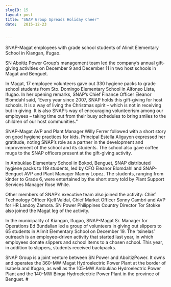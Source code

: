 ```yaml
---
slugID: 15
layout: post
title: "SNAP Group Spreads Holiday Cheer"
date:   2015-12-23 


---
```

SNAP-Magat employees with grade school students of Alimit Elementary School in Kiangan, Ifugao.


SN Aboitiz Power Group’s management team led the company’s annual gift-giving activities on December 9 and December 11 in two host schools in Magat and Benguet.


In Magat, 17 employee volunteers gave out 330 hygiene packs to grade school students from Sto. Domingo Elementary School in Alfonso Lista, Ifugao. In her opening remarks, SNAP’s Chief Finance Officer Eleanor Blomdahl said, “Every year since 2007, SNAP holds this gift-giving for host schools. It is a way of living the Christmas spirit – which is not in receiving but in giving. It is also SNAP’s way of encouraging volunteerism among our employees – taking time out from their busy schedules to bring smiles to the children of our host communities.” 


SNAP-Magat AVP and Plant Manager Willy Ferrer followed with a short story on good hygiene practices for kids. Principal Estella Aliguyon expressed her gratitude, noting SNAP’s role as a partner in the development and improvement of the school and its students. The school also gave coffee mugs to the SNAP officers present at the gift-giving activity.


In Ambuklao Elementary School in Bokod, Benguet, SNAP distributed hygiene packs to 119 students, led by CFO Eleanor Blomdahl and SNAP-Benguet AVP and Plant Manager Manny Lopez. The students, ranging from kinder to Grade 6, were entertained by the short story told by Plant Support Services Manager Rose White. 


Other members of SNAP’s executive team also joined the activity: Chief Technology Officer Kjell Valdal, Chief Market Officer Sonny Cambri and AVP for HR Landoy Zamora. SN Power Philippines Country Director Tor Stokke also joined the Magat leg of the activity. 


In the municipality of Kiangan, Ifugao, SNAP-Magat Sr. Manager for Operations Ed Bundalian led a group of volunteers in giving out slippers to 65 students in Alimit Elementary School on December 19. The ‘tsinelas’ outreach is an employee-driven activity that started last year, in which employees donate slippers and school items to a chosen school. This year, in addition to slippers, students received backpacks. 


SNAP Group is a joint venture between SN Power and AboitizPower. It owns and operates the 360-MW Magat Hydroelectric Power Plant at the border of Isabela and Ifugao, as well as the 105-MW Ambuklao Hydroelectric Power Plant and the 140-MW Binga Hydroelectric Power Plant in the province of Benguet. #